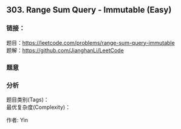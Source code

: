 ## 303. Range Sum Query - Immutable (Easy)

### **链接**：
题目：https://leetcode.com/problems/range-sum-query-immutable  
题解：https://github.com/JianghanLi/LeetCode

### **题意**



### **分析**  
题目类别(Tags)：  
最优复杂度(Complexity)：  



作者: Yin
